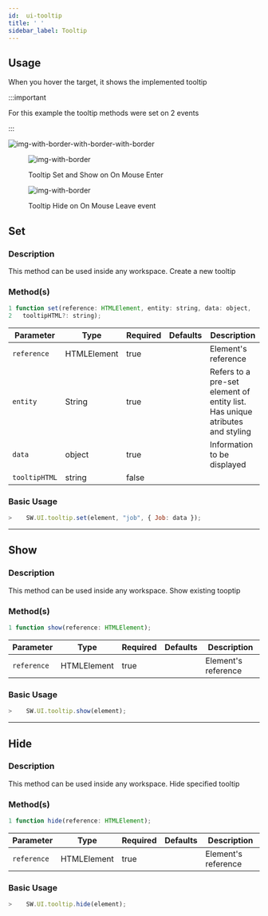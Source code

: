 ```yaml
---
id:  ui-tooltip
title: ' '
sidebar_label: Tooltip
---
```

## Usage
When you hover the target, it shows the implemented tooltip

<!-- ![img-with-border](/img/responses/tooltip_usage.png) -->

:::important

For this example the tooltip methods were set on 2 events 

:::


![img-with-border-with-border-with-border](/img/responses/tooltip-usage-documentation.png)

<figure>

![img-with-border](/img/responses/tooltip_set_show_usage.png)
<figcaption>Tooltip Set and Show on On Mouse Enter</figcaption>
</figure>


<figure>

![img-with-border](/img/responses/tooltip_hide_usage.png)
<figcaption>Tooltip Hide on On Mouse Leave event</figcaption>
</figure>

## Set

<h3>Description</h3>

This method can be used inside any workspace. Create a new tooltip
<h3>Method(s)</h3>

```js {3}
1 function set(reference: HTMLElement, entity: string, data: object, 
2   tooltipHTML?: string);
```
<table className="custom-table">
    <thead>
        <tr>
            <th>Parameter</th>
            <th>Type</th>
            <th>Required</th>
            <th>Defaults</th>
            <th>Description</th>
        </tr>
    </thead>
    <tbody>
        <tr className="selected">
            <td><code>reference</code></td>
            <td>HTMLElement</td>
            <td>true</td>
            <td></td>
            <td>Element's reference</td>
        </tr>
        <tr className="selected">
            <td><code>entity</code></td>
            <td>String</td>
            <td>true</td>
            <td></td>
            <td>Refers to a pre-set element of entity list. Has unique atributes and styling</td>
        </tr>
        <tr className="selected">
            <td><code>data</code></td>
            <td>object</td>
            <td>true</td>
            <td></td>
            <td>Information to be displayed</td>
        </tr>
        <tr className="selected">
            <td><code>tooltipHTML</code></td>
            <td>string</td>
            <td>false</td>
            <td></td>
            <td></td>
        </tr>
    </tbody>
</table>

<h3>Basic Usage</h3>

```javascript 
>    SW.UI.tooltip.set(element, "job", { Job: data });
```

---

## Show

<h3>Description</h3>

This method can be used inside any workspace. Show existing tooptip
<h3>Method(s)</h3>

```js {3}
1 function show(reference: HTMLElement);
```
<table className="custom-table">
    <thead>
        <tr>
            <th>Parameter</th>
            <th>Type</th>
            <th>Required</th>
            <th>Defaults</th>
            <th>Description</th>
        </tr>
    </thead>
    <tbody>
        <tr className="selected">
            <td><code>reference</code></td>
            <td>HTMLElement</td>
            <td>true</td>
            <td></td>
            <td>Element's reference</td>
        </tr>
    </tbody>
</table>

<h3>Basic Usage</h3>

```javascript 
>    SW.UI.tooltip.show(element);
```

---

## Hide

<h3>Description</h3>

This method can be used inside any workspace. Hide specified tooltip
<h3>Method(s)</h3>

```js {3}
1 function hide(reference: HTMLElement);
```
<table className="custom-table">
    <thead>
        <tr>
            <th>Parameter</th>
            <th>Type</th>
            <th>Required</th>
            <th>Defaults</th>
            <th>Description</th>
        </tr>
    </thead>
    <tbody>
        <tr className="selected">
            <td><code>reference</code></td>
            <td>HTMLElement</td>
            <td>true</td>
            <td></td>
            <td>Element's reference</td>
        </tr>
    </tbody>
</table>

<h3>Basic Usage</h3>

```javascript 
>    SW.UI.tooltip.hide(element);
```